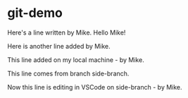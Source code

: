 # git-demo

Here's a line written by Mike.
Hello Mike!

Here is another line added by Mike.

This line added on my local machine - by Mike.

This line comes from branch side-branch.

Now this line is editing in VSCode on side-branch - by Mike.

